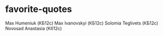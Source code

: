 # favorite-quotes
Max Humeniuk (КБ12с)
Max Ivanovskyi (КБ12с)
Solomia Teglivets (КБ12с)
Novosad Anastasia (Кб12с)
